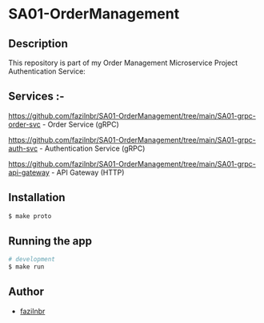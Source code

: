 # SA01-OrderManagement


## Description
This repository is part of my Order Management Microservice Project Authentication Service:

## Services :-

https://github.com/fazilnbr/SA01-OrderManagement/tree/main/SA01-grpc-order-svc   - Order Service (gRPC)

https://github.com/fazilnbr/SA01-OrderManagement/tree/main/SA01-grpc-auth-svc    - Authentication Service (gRPC)

https://github.com/fazilnbr/SA01-OrderManagement/tree/main/SA01-grpc-api-gateway - API Gateway (HTTP)

## Installation

```bash
$ make proto
```

## Running the app

```bash
# development
$ make run
```

## Author

- [fazilnbr](https://www.linkedin.com/in/fazil-muhammed-915807190/)

